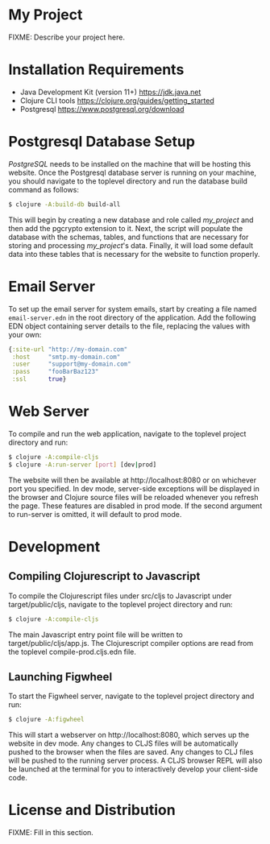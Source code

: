 # My Project

FIXME: Describe your project here.

# Installation Requirements

- Java Development Kit (version 11+) https://jdk.java.net
- Clojure CLI tools https://clojure.org/guides/getting_started
- Postgresql https://www.postgresql.org/download

# Postgresql Database Setup

*PostgreSQL* needs to be installed on the machine that will be hosting
this website. Once the Postgresql database server is running on your
machine, you should navigate to the toplevel directory and run the
database build command as follows:

```sh
$ clojure -A:build-db build-all
```

This will begin by creating a new database and role called
*my_project* and then add the pgcrypto extension to it. Next, the
script will populate the database with the schemas, tables, and
functions that are necessary for storing and processing *my_project*'s
data. Finally, it will load some default data into these tables that
is necessary for the website to function properly.

# Email Server

To set up the email server for system emails, start by creating a file
named `email-server.edn` in the root directory of the application. Add
the following EDN object containing server details to the file,
replacing the values with your own:

```clojure
{:site-url "http://my-domain.com"
 :host     "smtp.my-domain.com"
 :user     "support@my-domain.com"
 :pass     "fooBarBaz123"
 :ssl      true}
```

# Web Server

To compile and run the web application, navigate to the toplevel
project directory and run:

```sh
$ clojure -A:compile-cljs
$ clojure -A:run-server [port] [dev|prod]
```

The website will then be available at http://localhost:8080 or on
whichever port you specified. In dev mode, server-side exceptions will
be displayed in the browser and Clojure source files will be reloaded
whenever you refresh the page. These features are disabled in prod
mode. If the second argument to run-server is omitted, it will default
to prod mode.

# Development

## Compiling Clojurescript to Javascript

To compile the Clojurescript files under src/cljs to Javascript under
target/public/cljs, navigate to the toplevel project directory and
run:

```sh
$ clojure -A:compile-cljs
```

The main Javascript entry point file will be written to
target/public/cljs/app.js. The Clojurescript compiler options are read
from the toplevel compile-prod.cljs.edn file.

## Launching Figwheel

To start the Figwheel server, navigate to the toplevel project
directory and run:

```sh
$ clojure -A:figwheel
```

This will start a webserver on http://localhost:8080, which serves up
the website in dev mode. Any changes to CLJS files will be
automatically pushed to the browser when the files are saved. Any
changes to CLJ files will be pushed to the running server process. A
CLJS browser REPL will also be launched at the terminal for you to
interactively develop your client-side code.

# License and Distribution

FIXME: Fill in this section.
